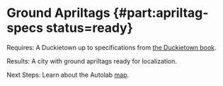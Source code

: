 # Ground Apriltags {#part:apriltag-specs status=ready}

<div class='requirements' markdown="1">

Requires: A Duckietown up to specifications from [the Duckietown book](+opmanual_duckietown#book).

Results: A city with ground apriltags ready for localization.

Next Steps: Learn about the Autolab [map](#autolab-map).
</div>

<minitoc/>
